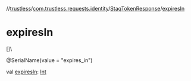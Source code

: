 //[trustless](../../../index.md)/[com.trustless.requests.identity](../index.md)/[StaqTokenResponse](index.md)/[expiresIn](expires-in.md)

# expiresIn

[]\

@SerialName(value = &quot;expires_in&quot;)

val [expiresIn](expires-in.md): [Int](https://kotlinlang.org/api/latest/jvm/stdlib/kotlin/-int/index.html)

